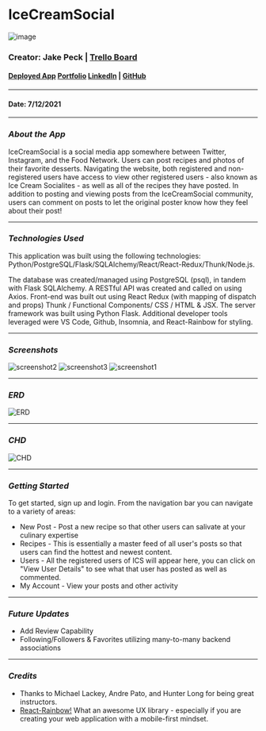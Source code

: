 # IceCreamSocial
![image](https://i.imgur.com/nyJDNaC.jpg)

### Creator: Jake Peck | [Trello Board](https://trello.com/b/Ho7KlCzQ/icecreamsocial)
#### [Deployed App](https://brave-aryabhata-794751.netlify.app/) [Portfolio](https://jakepeck.dev) [LinkedIn]( https://www.linkedin.com/in/jake-peck/) | [GitHub](https://github.com/jakepeck)

***
#### Date: 7/12/2021
***

### *About the App* 
IceCreamSocial is a social media app somewhere between Twitter, Instagram, and the Food Network. Users can post recipes and photos of their favorite desserts. Navigating the website, both registered and non-registered users have access to view other registered users - also known as Ice Cream Socialites - as well as all of the recipes they have posted. In addition to posting and viewing posts from the IceCreamSocial community, users can comment on posts to let the original poster know how they feel about their post! 
***
### *Technologies Used*
This application was built using the following technologies: Python/PostgreSQL/Flask/SQLAlchemy/React/React-Redux/Thunk/Node.js. 

The database was created/managed using PostgreSQL (psql), in tandem with Flask SQLAlchemy. A RESTful API was created and called on using Axios. Front-end was built out using React Redux (with mapping of dispatch and props) Thunk / Functional Components/ CSS / HTML & JSX. The server framework was built using Python Flask. Additional developer tools leveraged were VS Code, Github, Insomnia, and React-Rainbow for styling.
***
### *Screenshots*
![screenshot2](https://i.imgur.com/x0lrz82.png)
![screenshot3](https://i.imgur.com/nBB1lZC.png)
![screenshot1](https://i.imgur.com/deKbu7w.png)
***

### *ERD*
![ERD](https://i.imgur.com/PEQZVhW.png)
***
### *CHD*
![CHD](https://i.imgur.com/ceLZiO0.png)
***
### *Getting Started*

To get started, sign up and login. From the navigation bar you can navigate to a variety of areas:
* New Post - Post a new recipe so that other users can salivate at your culinary expertise
* Recipes - This is essentially a master feed of all user's posts so that users can find the hottest and newest content.
* Users - All the registered users of ICS will appear here, you can click on "View User Details" to see what that user has posted as well as commented.
* My Account - View your posts and other activity

***
### *Future Updates*
- Add Review Capability
- Following/Followers & Favorites utilizing many-to-many backend associations
   

***
### *Credits*
* Thanks to Michael Lackey, Andre Pato, and Hunter Long for being great instructors.
* [React-Rainbow!](https://react-rainbow.io) What an awesome UX library - especially if you are creating your web application with a mobile-first mindset.
